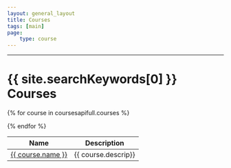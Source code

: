 ```yaml
---
layout: general_layout
title: Courses
tags: [main]
page:
    type: course
---
```


<hr class="my-2">
<h1>{{ site.searchKeywords[0] }} Courses</h1>

<table class="table">
<thead>
    <tr>
       <th>Name</th><th>Description</th>
    </tr> 
</thead>
<tbody>
</tbody>

{% for course in coursesapifull.courses %}
<tr>
<td><a href="/courses/{{ course.name | slug }}/">{{ course.name }}</a></td>
<td>{{ course.descrip}}</td>
</tr>
{% endfor %}

</table>



    


